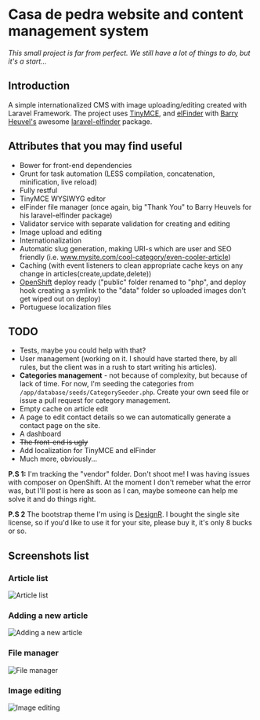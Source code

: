 # Casa de pedra website and content management system

*This small project is far from perfect. We still have a lot of things to do, but it's a start...*

## Introduction

A simple internationalized CMS with image uploading/editing created with Laravel Framework.
The project uses [TinyMCE](http://www.tinymce.com/), and [elFinder](http://elfinder.org/) with [Barry Heuvel's](https://github.com/barryvdh) awesome
[laravel-elfinder](https://github.com/barryvdh/laravel-elfinder) package.

## Attributes that you may find useful

* Bower for front-end dependencies
* Grunt for task automation (LESS compilation, concatenation, minification, live reload)
* Fully restful
* TinyMCE WYSIWYG editor
* elFinder file manager (once again, big "Thank You" to Barry Heuvels for his laravel-elfinder package)
* Validator service with separate validation for creating and editing
* Image upload and editing
* Internationalization
* Automatic slug generation, making URI-s which are user and SEO friendly (i.e. www.mysite.com/cool-category/even-cooler-article)
* Caching (with event listeners to clean appropriate cache keys on any change in articles(create,update,delete))
* [OpenShift](https://openshift.redhat.com/) deploy ready ("public" folder renamed to "php", and deploy hook creating a symlink to the "data" folder so uploaded images don't get wiped out on deploy)
* Portuguese localization files

## TODO

* Tests, maybe you could help with that?
* User management (working on it. I should have started there, by all rules, but the client was in a rush to start writing his articles).
* **Categories management** - not because of complexity, but because of lack of time. For now, I'm seeding the categories from `/app/database/seeds/CategorySeeder.php`. Create your own seed file or issue a pull request for category management.
* Empty cache on article edit
* A page to edit contact details so we can automatically generate a contact page on the site.
* A dashboard
* <del>The front-end is ugly</del>
* Add localization for TinyMCE and elFinder
* Much more, obviously...

**P.S 1:** I'm tracking the "vendor" folder. Don't shoot me! I was having issues with composer on OpenShift. At the moment I don't remeber what the error was, but I'll post is here as soon as I can, maybe someone can help me solve it and do things right.

**P.S 2** The bootstrap theme I'm using is [DesignR](https://wrapbootstrap.com/theme/designr-one-page-personal-portfolio-WB0L1JT31). I bought the single site license, so if you'd like to use it for your site, please buy it, it's only 8 bucks or so.

## Screenshots list

### Article list
![Article list](http://s13.postimg.org/4ua6ksluv/List_of_articles.png)

### Adding a new article
![Adding a new article](http://s29.postimg.org/pw1f9cvyv/Add_a_new_article.png)

### File manager
![File manager](http://s27.postimg.org/xvin6whc3/File_Manager.png)

### Image editing
![Image editing](http://s29.postimg.org/lz5puehg7/Image_editing.png)

